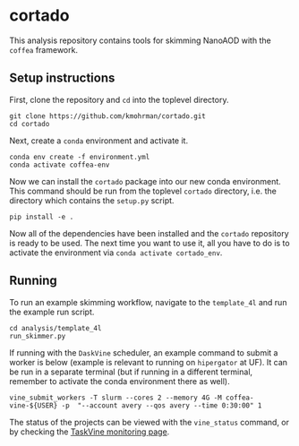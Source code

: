 # cortado
This analysis repository contains tools for skimming NanoAOD with the `coffea` framework.

## Setup instructions

First, clone the repository and `cd` into the toplevel directory. 
```
git clone https://github.com/kmohrman/cortado.git
cd cortado
```
Next, create a `conda` environment and activate it. 
```
conda env create -f environment.yml
conda activate coffea-env
```
Now we can install the `cortado` package into our new conda environment. This command should be run from the toplevel `cortado` directory, i.e. the directory which contains the `setup.py` script. 
```
pip install -e .
```
Now all of the dependencies have been installed and the `cortado` repository is ready to be used. The next time you want to use it, all you have to do is to activate the environment via `conda activate cortado_env`. 

## Running
To run an example skimming workflow, navigate to the `template_4l` and run the example run script. 
```
cd analysis/template_4l
run_skimmer.py
```
If running with the `DaskVine` scheduler, an example command to submit a worker is below (example is relevant to running on `hipergator` at UF). It can be run in a separate terminal (but if running in a different terminal, remember to activate the conda environment there as well).
```
vine_submit_workers -T slurm --cores 2 --memory 4G -M coffea-vine-${USER} -p  "--account avery --qos avery --time 0:30:00" 1
```
The status of the projects can be viewed with the `vine_status` command, or by checking the [TaskVine monitoring page](https://ccl.cse.nd.edu/software/taskvine/status/). 
